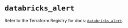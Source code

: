 # `databricks_alert`

Refer to the Terraform Registry for docs: [`databricks_alert`](https://registry.terraform.io/providers/databricks/databricks/1.69.0/docs/resources/alert).

